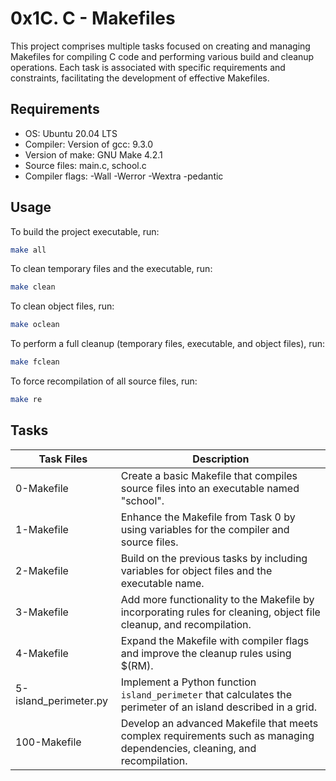 # 0x1C. C - Makefiles


This project comprises multiple tasks focused on creating and managing Makefiles for compiling C code and performing various build and cleanup operations. Each task is associated with specific requirements and constraints, facilitating the development of effective Makefiles.


## Requirements

- OS: Ubuntu 20.04 LTS
- Compiler: Version of gcc: 9.3.0
- Version of make: GNU Make 4.2.1
- Source files: main.c, school.c
- Compiler flags: -Wall -Werror -Wextra -pedantic

## Usage

To build the project executable, run:

```sh
make all
```

To clean temporary files and the executable, run:

```sh
make clean
```

To clean object files, run:

```sh
make oclean
```

To perform a full cleanup (temporary files, executable, and object files), run:

```sh
make fclean
```

To force recompilation of all source files, run:

```sh
make re
```


## Tasks

| Task Files         | Description |
|--------------------|-------------|
| 0-Makefile         | Create a basic Makefile that compiles source files into an executable named "school". |
| 1-Makefile         | Enhance the Makefile from Task 0 by using variables for the compiler and source files. |
| 2-Makefile         | Build on the previous tasks by including variables for object files and the executable name. |
| 3-Makefile         | Add more functionality to the Makefile by incorporating rules for cleaning, object file cleanup, and recompilation. |
| 4-Makefile         | Expand the Makefile with compiler flags and improve the cleanup rules using $(RM). |
| 5-island_perimeter.py | Implement a Python function `island_perimeter` that calculates the perimeter of an island described in a grid. |
| 100-Makefile       | Develop an advanced Makefile that meets complex requirements such as managing dependencies, cleaning, and recompilation. |
